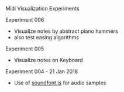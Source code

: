 Midi Visualization Experiments


Experiment 006
- Visualize notes by abstract piano hammers
- also test easing algorithms

Experiment 005
- Visualize notes on Keyboard

Experiment 004 - 21 Jan 2018
- Use of [soundfont.js](https://github.com/danigb/soundfont-player) for audio samples
